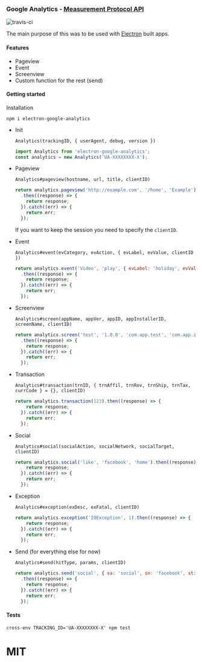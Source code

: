 ### Google Analytics - [Measurement Protocol API](https://developers.google.com/analytics/devguides/collection/protocol/v1/)

![travis-ci](https://travis-ci.org/vacu/electron-google-analytics.svg?branch=master)


The main purpose of this was to be used with [Electron](http://electron.atom.io/) built apps.

#### Features
* Pageview
* Event
* Screenview
* Custom function for the rest (send)

#### Getting started
Installation
```
npm i electron-google-analytics
```

* Init

    `Analytics(trackingID, { userAgent, debug, version })`
    ```javascript
    import Analytics from 'electron-google-analytics';
    const analytics = new Analytics('UA-XXXXXXXX-X');
    ```

* Pageview

  `Analytics#pageview(hostname, url, title, clientID)`
  ```javascript
  return analytics.pageview('http://example.com', '/home', 'Example')
    .then((response) => {
      return response;
    }).catch((err) => {
      return err;
    });
  ```
  If you want to keep the session you need to specify the `clientID`.

* Event

  `Analytics#event(evCategory, evAction, { evLabel, evValue, clientID })`
  ```javascript
  return analytics.event('Video', 'play', { evLabel: 'holiday', evValue: 300})
    .then((response) => {
      return response;
    }).catch((err) => {
      return err;
    });
  ```

* Screenview

  `Analytics#screen(appName, appVer, appID, appInstallerID, screenName, clientID)`
  ```javascript
  return analytics.screen('test', '1.0.0', 'com.app.test', 'com.app.installer', 'Test')
    .then((response) => {
      return response;
    }).catch((err) => {
      return err;
    });
  ```

* Transaction

  `Analytics#transaction(trnID, { trnAffil, trnRev, trnShip, trnTax, currCode } = {}, clientID)`
  ```javascript
  return analytics.transaction(123).then((response) => {
      return response;
    }).catch((err) => {
      return err;
    });
  ```

* Social

  `Analytics#social(socialAction, socialNetwork, socialTarget, clientID)`
  ```javascript
  return analytics.social('like', 'facebook', 'home').then((response) => {
      return response;
    }).catch((err) => {
      return err;
    });
  ```

* Exception

  `Analytics#exception(exDesc, exFatal, clientID)`
  ```javascript
  return analytics.exception('IOException', 1).then((response) => {
      return response;
    }).catch((err) => {
      return err;
    });
  ```

* Send (for everything else for now)

  `Analytics#send(hitType, params, clientID)`
  ```javascript
  return analytics.send('social', { sa: 'social', sn: 'facebook', st: 'home' })
    .then((response) => {
      return response;
    }).catch((err) => {
      return err;
    });
  ```

#### Tests
```
cross-env TRACKING_ID='UA-XXXXXXXX-X' npm test
```

# MIT

